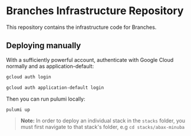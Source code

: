 # Branches Infrastructure Repository

This repository contains the infrastructure code for Branches.

## Deploying manually

With a sufficiently powerful account, authenticate with Google Cloud normally
and as application-default:

```sh
gcloud auth login
```

```sh
gcloud auth application-default login
```

Then you can run pulumi locally:

```sh
pulumi up
```

> **Note:** In order to deploy an individual stack in the `stacks` folder, you
> must first navigate to that stack's folder, e.g `cd stacks/abax-minuba`
